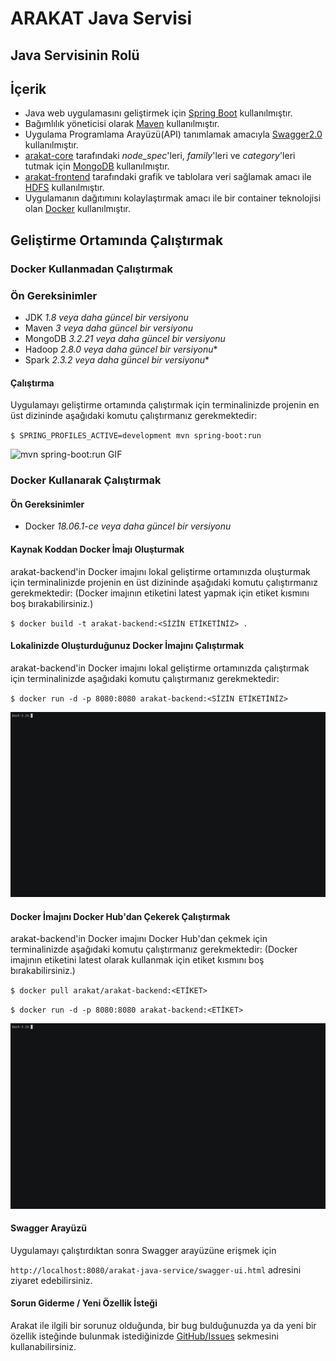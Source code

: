# ARAKAT Java Servisi

## Java Servisinin Rolü

## İçerik
* Java web uygulamasını geliştirmek için [Spring Boot](https://spring.io/projects/spring-boot) kullanılmıştır.
* Bağımlılık yöneticisi olarak [Maven](https://maven.apache.org/) kullanılmıştır.
* Uygulama Programlama Arayüzü(API) tanımlamak amacıyla [Swagger2.0](https://swagger.io/docs/specification/2-0/basic-structure/) kullanılmıştır.
* [arakat-core](../arakat-core) tarafındaki _node_spec_'leri, _family_'leri ve _category_'leri tutmak için [MongoDB](https://www.mongodb.com/) kullanılmıştır.
* [arakat-frontend](../arakat-frontend) tarafındaki grafik ve tablolara veri sağlamak amacı ile [HDFS](https://hadoop.apache.org/docs/r1.2.1/hdfs_design.html) kullanılmıştır.
* Uygulamanın dağıtımını kolaylaştırmak amacı ile bir container teknolojisi olan [Docker](https://www.docker.com/) kullanılmıştır.

## Geliştirme Ortamında Çalıştırmak

### **Docker Kullanmadan Çalıştırmak**
### Ön Gereksinimler
* JDK _1.8 veya daha güncel bir versiyonu_
* Maven _3 veya daha güncel bir versiyonu_
* MongoDB _3.2.21 veya daha güncel bir versiyonu_
* Hadoop _2.8.0 veya daha güncel bir versiyonu_*
* Spark _2.3.2 veya daha güncel bir versiyonu_*

#### Çalıştırma
Uygulamayı geliştirme ortamında çalıştırmak için terminalinizde projenin en üst dizininde aşağıdaki komutu çalıştırmanız gerekmektedir:

``
$ SPRING_PROFILES_ACTIVE=development mvn spring-boot:run
``

![mvn spring-boot:run GIF](img/arakat-backend-run.gif)

### **Docker Kullanarak Çalıştırmak**
#### Ön Gereksinimler

* Docker _18.06.1-ce veya daha güncel bir versiyonu_

#### Kaynak Koddan Docker İmajı Oluşturmak

arakat-backend'in Docker imajını lokal geliştirme ortamınızda oluşturmak için terminalinizde projenin en üst dizininde aşağıdaki komutu çalıştırmanız gerekmektedir: (Docker imajının etiketini latest yapmak için etiket kısmını boş bırakabilirsiniz.)

``
$ docker build -t arakat-backend:<SİZİN ETİKETİNİZ> .
``
#### Lokalinizde Oluşturduğunuz Docker İmajını Çalıştırmak

arakat-backend'in Docker imajını lokal geliştirme ortamınızda çalıştırmak için terminalinizde aşağıdaki komutu çalıştırmanız gerekmektedir:

``
$ docker run -d -p 8080:8080 arakat-backend:<SİZİN ETİKETİNİZ>
``

![docker build from source GIF](img/arakat-backend-docker-build-from-source.gif)

#### Docker İmajını Docker Hub'dan Çekerek Çalıştırmak

arakat-backend'in Docker imajını Docker Hub'dan çekmek için terminalinizde aşağıdaki komutu çalıştırmanız gerekmektedir: (Docker imajının etiketini latest olarak kullanmak için etiket kısmını boş bırakabilirsiniz.)

``
$ docker pull arakat/arakat-backend:<ETİKET>
``

``
$ docker run -d -p 8080:8080 arakat-backend:<ETİKET>
``

![docker pull from Docker Hub GIF](img/arakat-backend-docker-pull-from-docker-hub.gif)

#### Swagger Arayüzü

Uygulamayı çalıştırdıktan sonra Swagger arayüzüne erişmek için

``
http://localhost:8080/arakat-java-service/swagger-ui.html
``
adresini ziyaret edebilirsiniz.

#### Sorun Giderme / Yeni Özellik İsteği

Arakat ile ilgili bir sorunuz olduğunda, bir bug bulduğunuzda ya da yeni bir özellik isteğinde bulunmak istediğinizde [GitHub/Issues](https://github.com/arakat-community/arakat/issues) sekmesini kullanabilirsiniz.
